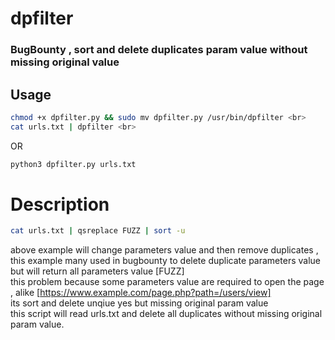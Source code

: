 # dpfilter
### BugBounty , sort and delete duplicates param value without missing original value

## Usage
```bash
chmod +x dpfilter.py && sudo mv dpfilter.py /usr/bin/dpfilter <br>
cat urls.txt | dpfilter <br>
```
OR
```bash
python3 dpfilter.py urls.txt 
```

# Description
```bash
cat urls.txt | qsreplace FUZZ | sort -u
```
above example will change parameters value and then remove duplicates , this example many used in bugbounty to delete duplicate parameters value <br> 
but will return all parameters value [FUZZ] <br>
this problem because some parameters value are required to open the page , alike [https://www.example.com/page.php?path=/users/view] <br>
its sort and delete unqiue yes but missing original param value <br>
this script will read urls.txt and delete all duplicates without missing original param value.
